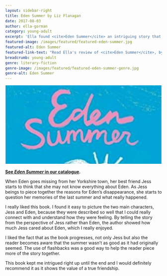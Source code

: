 ```yaml
---
layout: sidebar-right
title: Eden Summer by Liz Flanagan
date: 2017-08-03
author: ella-gorman
category: young-adult
excerpt: 'Ella found <cite>Eden Summer</cite> an intriguing story that shows the value of true friendship'
featured-image: /images/featured/featured-eden-summer.jpg
featured-alt: Eden Summer
featured-link-text: "Read Ella's review of <cite>Eden Summer</cite>, by Liz Flanagan."
breadcrumb: young-adult
genre: literary-fiction
genre-image: /images/featured/featured-eden-summer-genre.jpg
genre-alt: Eden Summer
---
```


![Eden Summer](/images/featured/featured-eden-summer.jpg)

**[See <cite>Eden Summer</cite> in our catalogue](https://suffolk.spydus.co.uk/cgi-bin/spydus.exe/ENQ/OPAC/BIBENQ?BRN=1996595).**

When Eden goes missing from her Yorkshire town, her best friend Jess starts to think that she may not know everything about Eden. As Jess beings to piece together the reasons for Eden’s disappearance, she starts to question her memories of the last summer and what really happened.

I really liked this book. I found it easy to picture the two main characters, Jess and Eden, because they were described so well that I could really connect with and understand how they were feeling. By telling the story from the perspective of Jess rather than Eden, the author showed how much Jess cared about Eden, which I really enjoyed.

I liked the fact that as the book progresses, not only Jess but also the reader becomes aware that the summer wasn’t as good as it had originally seemed. The use of flashbacks was a good way to help the reader piece more of the story together.

This book kept me intrigued right up until the end and I would definitely recommend it as it shows the value of a true friendship.

